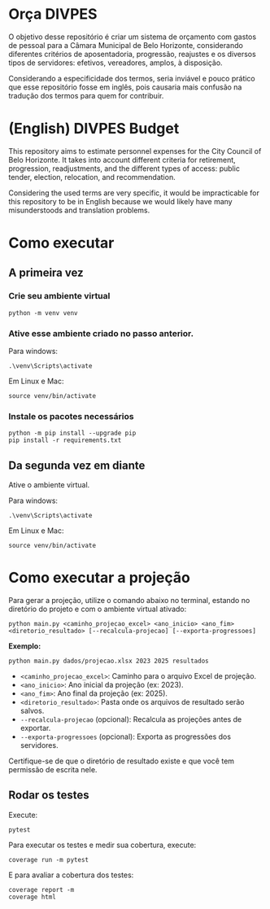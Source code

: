 # Orça DIVPES

O objetivo desse repositório é criar um sistema de orçamento com gastos de pessoal para a Câmara Municipal de Belo Horizonte, considerando diferentes critérios de aposentadoria, progressão, reajustes e os diversos tipos de servidores: efetivos, vereadores, amplos, à disposição.

Considerando a especificidade dos termos, seria inviável e pouco prático que esse repositório fosse em inglês, pois causaria mais confusão na tradução dos termos para quem for contribuir.

# (English) DIVPES Budget

This repository aims to estimate personnel expenses for the City Council of Belo Horizonte. It takes into account different criteria for retirement, progression, readjustments, and the different types of access: public tender, election, relocation, and recommendation.

Considering the used terms are very specific, it would be impracticable for this repository to be in English because we would likely have many misunderstoods and translation problems.

# Como executar

## A primeira vez
### Crie seu ambiente virtual
```
python -m venv venv
```
### Ative esse ambiente criado no passo anterior.

Para windows:
```
.\venv\Scripts\activate
```

Em Linux e Mac:
```
source venv/bin/activate
```
### Instale os pacotes necessários
```
python -m pip install --upgrade pip
pip install -r requirements.txt
```
## Da segunda vez em diante
Ative o ambiente virtual.

Para windows:
```
.\venv\Scripts\activate
```

Em Linux e Mac:
```
source venv/bin/activate
```


# Como executar a projeção

Para gerar a projeção, utilize o comando abaixo no terminal, estando no diretório do projeto e com o ambiente virtual ativado:

```
python main.py <caminho_projecao_excel> <ano_inicio> <ano_fim> <diretorio_resultado> [--recalcula-projecao] [--exporta-progressoes]
```

**Exemplo:**
```
python main.py dados/projecao.xlsx 2023 2025 resultados
```

- `<caminho_projecao_excel>`: Caminho para o arquivo Excel de projeção.
- `<ano_inicio>`: Ano inicial da projeção (ex: 2023).
- `<ano_fim>`: Ano final da projeção (ex: 2025).
- `<diretorio_resultado>`: Pasta onde os arquivos de resultado serão salvos.
- `--recalcula-projecao` (opcional): Recalcula as projeções antes de exportar.
- `--exporta-progressoes` (opcional): Exporta as progressões dos servidores.

Certifique-se de que o diretório de resultado existe e que você tem permissão de escrita nele.


## Rodar os testes
Execute:
```
pytest
```
Para executar os testes e medir sua cobertura, execute:
```
coverage run -m pytest
```
E para avaliar a cobertura dos testes:
```
coverage report -m
coverage html
```
